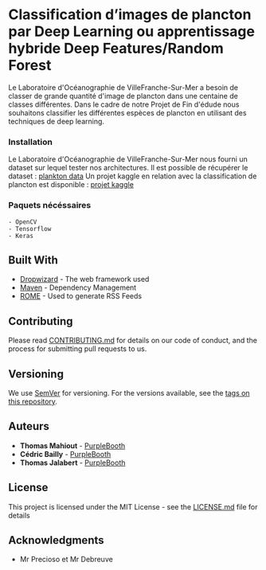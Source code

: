 # Classification d’images de plancton par Deep Learning ou apprentissage hybride Deep Features/Random Forest

Le Laboratoire d'Océanographie de VilleFranche-Sur-Mer a besoin de classer de grande quantité d'image de plancton dans une centaine de classes différentes. Dans le cadre de notre Projet de Fin d'édude nous souhaitons classifier les différentes espèces de plancton en utilisant des techniques de deep learning.

### Installation

Le Laboratoire d'Océanographie de VilleFranche-Sur-Mer nous fourni un dataset sur lequel tester nos architectures.
Il est possible de récupérer le dataset : [plankton data](ftp://oceane.obs-vlfr.fr/pub/irisson/plankton_data/)
Un projet kaggle en relation avec la classification de plancton est disponible : [projet kaggle](https://www.kaggle.com/c/datasciencebowl/)

### Paquets nécéssaires

```
- OpenCV
- Tensorflow
- Keras
```


## Built With

* [Dropwizard](http://www.dropwizard.io/1.0.2/docs/) - The web framework used
* [Maven](https://maven.apache.org/) - Dependency Management
* [ROME](https://rometools.github.io/rome/) - Used to generate RSS Feeds

## Contributing

Please read [CONTRIBUTING.md](https://gist.github.com/PurpleBooth/b24679402957c63ec426) for details on our code of conduct, and the process for submitting pull requests to us.

## Versioning

We use [SemVer](http://semver.org/) for versioning. For the versions available, see the [tags on this repository](https://github.com/your/project/tags). 

## Auteurs

* **Thomas Mahiout**  - [PurpleBooth](https://github.com/PurpleBooth)
* **Cédric Bailly** - [PurpleBooth](https://github.com/PurpleBooth)
* **Thomas Jalabert** -  [PurpleBooth](https://github.com/PurpleBooth)

## License

This project is licensed under the MIT License - see the [LICENSE.md](LICENSE.md) file for details

## Acknowledgments

* Mr Precioso et Mr Debreuve 